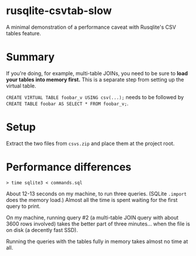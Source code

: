 # rusqlite-csvtab-slow
A minimal demonstration of a performance caveat with Rusqlite's CSV tables feature. 

# Summary

If you're doing, for example, multi-table JOINs, you need to be sure to **load your tables into memory first.** This is a separate step from setting up the virtual table. 

`CREATE VIRTUAL TABLE foobar_v USING csv(...);` needs to be followed by `CREATE TABLE foobar AS SELECT * FROM foobar_v;`.


# Setup

Extract the two files from `csvs.zip` and place them at the project root. 

# Performance differences

	> time sqlite3 < commands.sql

About 12-13 seconds on my machine, to run three queries. (SQLite `.import` does the memory load.) Almost all the time is spent waiting for the first query to print. 

On my machine, running query #2 (a multi-table JOIN query with about 3600 rows involved) takes the better part of three minutes... when the file is on disk (a decently fast SSD). 

Running the queries with the tables fully in memory takes almost no time at all. 
